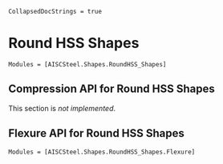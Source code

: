 ```@meta
CollapsedDocStrings = true
```

# Round HSS Shapes

```@autodocs
Modules = [AISCSteel.Shapes.RoundHSS_Shapes]
```

## Compression API for Round HSS Shapes

This section is *not implemented*.

## Flexure API for Round HSS Shapes

```@autodocs
Modules = [AISCSteel.Shapes.RoundHSS_Shapes.Flexure]
```